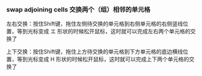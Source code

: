 ### swap adjoining cells 交换两个（组）相邻的单元格

  左右交换：按住Shift键，拖住左侧待交换的单元格到右侧单元格的右侧竖线位置，等到光标变成 エ 形状的时候松开鼠标，这时就可以完成左右两个单元格的交换了

  上下交换：按住Shift键，拖住上方待交换的单元格到下方单元格的底边横线位置，等到光标变成 H 形状的时候松开鼠标，这时就可以完成上下两个单元格的交换了

### 

